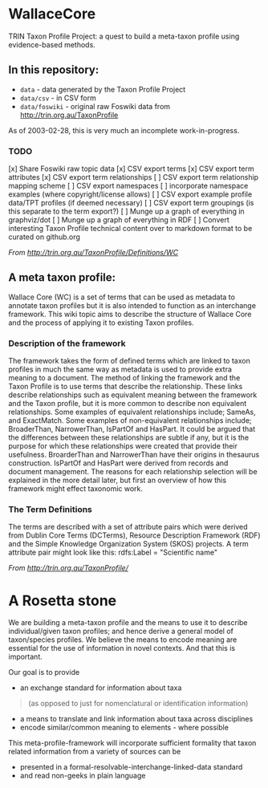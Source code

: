 WallaceCore
===========

TRIN Taxon Profile Project: a quest to build a meta-taxon profile using evidence-based methods.

In this repository:
-------------------
 * `data` - data generated by the Taxon Profile Project
 * `data/csv` - in CSV form
 * `data/foswiki` - original raw Foswiki data from http://trin.org.au/TaxonProfile

As of 2003-02-28, this is very much an incomplete work-in-progress.
### TODO
 [x] Share Foswiki raw topic data
 [x] CSV export terms
 [x] CSV export term attributes
 [x] CSV export term relationships
 [ ] CSV export term relationship mapping scheme
 [ ] CSV export namespaces
 [ ] incorporate namespace examples (where copyright/license allows)
 [ ] CSV export example profile data/TPT profiles (if deemed necessary)
 [ ] CSV export term groupings (is this separate to the term export?)
 [ ] Munge up a graph of everything in graphviz/dot
 [ ] Munge up a graph of everything in RDF
 [ ] Convert interesting Taxon Profile technical content over to markdown format to be curated on github.org

*From <http://trin.org.au/TaxonProfile/Definitions/WC>*

A meta taxon profile:
---------------------

Wallace Core (WC) is a set of terms that can be used as metadata to annotate taxon profiles but it is also intended to function as an interchange framework. This wiki topic aims to describe the structure of Wallace Core and the process of applying it to existing Taxon profiles.

### Description of the framework

The framework takes the form of defined terms which are linked to taxon profiles in much the same way as metadata is used to provide extra meaning to a document. The method of linking the framework and the Taxon Profile is to use terms that describe the relationship. These links describe relationships such as equivalent meaning between the framework and the Taxon profile, but it is more common to describe non equivalent relationships. Some examples of equivalent relationships include; SameAs, and ExactMatch. Some examples of non-equivalent relationships include; BroaderThan, NarrowerThan, IsPartOf and HasPart. It could be argued that the differences between these relationships are subtle if any, but it is the purpose for which these relationships were created that provide their usefulness. BroarderThan and NarrowerThan have their origins in thesaurus construction. IsPartOf and HasPart were derived from records and document management. The reasons for each relationship selection will be explained in the more detail later, but first an overview of how this framework might effect taxonomic work.

### The Term Definitions

The terms are described with a set of attribute pairs which were derived from Dublin Core Terms (DCTerms), Resource Description Framework (RDF) and the Simple Knowledge Organization System (SKOS) projects. A term attribute pair might look like this: rdfs:Label = "Scientific name"

*From <http://trin.org.au/TaxonProfile/>*

A Rosetta stone
===============
We are building a meta-taxon profile and the means to use it to describe individual/given taxon profiles; and hence derive a general model of taxon/species profiles. We believe the means to encode meaning are essential for the use of information in novel contexts. And that this is important.

Our goal is to provide

* an exchange standard for information about taxa
> (as opposed to just for nomenclatural or identification information) 
* a means to translate and link information about taxa across disciplines
* encode similar/common meaning to elements - where possible 

This meta-profile-framework will incorporate sufficient formality that taxon related information from a variety of sources can be

* presented in a formal-resolvable-interchange-linked-data standard
* and read non-geeks in plain language
